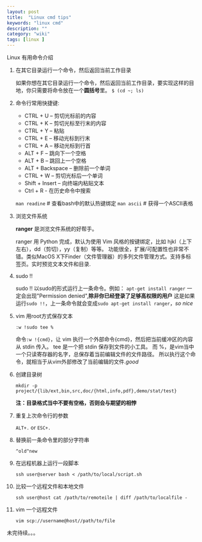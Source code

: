 ```yaml
---
layout: post
title:  "Linux cmd tips"
keywords: "linux cmd"
description: ""
category: "wiki" 
tags: [linux ]
---
```


Linux 有用命令介绍 

<!-- more -->

1. 在其它目录运行一个命令，然后返回当前工作目录

	如果你想在其它目录运行一个命令，然后返回当前工作目录，要实现这样的目地，你只需要将命令放在一个**圆括号**里。
	`$ (cd ~; ls)`

2. 命令行常用快捷键:
	* CTRL  + U					– 剪切光标前的内容
	* CTRL  + K 				– 剪切光标至行末的内容
	* CTRL  + Y 				– 粘贴
	* CTRL  + E 				– 移动光标到行末
	* CTRL  + A 				– 移动光标到行首
	* ALT   + F 				– 跳向下一个空格
	* ALT   + B 				– 跳回上一个空格
	* ALT   + Backspace			– 删除前一个单词
	* CTRL  + W					– 剪切光标后一个单词
	* Shift + Insert			– 向终端内粘贴文本
	* Ctrl  + R					- 在历史命令中搜索
	
	`man readine`				# 查看bash中的默认热键绑定
	`man ascii`					# 获得一个ASCII表格


3. 浏览文件系统

	**ranger** 是浏览文件系统的好帮手。

	ranger 用 Python 完成，默认为使用 Vim 风格的按键绑定，比如 hjkl（上下左右），dd（剪切），yy（复制）等等。
	功能很全，扩展/可配置性也非常不错。类似MacOS X下Finder（文件管理器）的多列文件管理方式。支持多标签页。实时预览文本文件和目录.

4. sudo !!

	sudo !! 以sudo的形式运行上一条命令。例如：
	`apt-get install ranger` 一定会出现"Permission denied",**除非你已经登录了足够高权限的用户**
	这是如果运行`sudo !!`，上一条命令就会变成`sudo apt-get install ranger`，*so nice*

5. vim 用root方式保存文本

	`:w !sudo tee %`

	命令`:w !{cmd}`，让 vim 执行一个外部命令{cmd}，然后把当前缓冲区的内容从 stdin 传入。
	tee 是一个把 stdin 保存到文件的小工具。
	而 %，是vim当中一个只读寄存器的名字，总保存着当前编辑文件的文件路径。
	所以执行这个命令，就相当于从vim外部修改了当前编辑的文件.*good*

6. 创建目录树

	`mkdir -p project/{lib/ext,bin,src,doc/{html,info,pdf},demo/stat/test}`

	**注：目录格式当中不要有空格，否则会与期望的相悖**

7. 重复上次命令行的参数

	`ALT+.` or `ESC+.`

8. 替换前一条命令里的部分字符串

	`^old^new`

9. 在远程机器上运行一段脚本

	`ssh user@server bash < /path/to/local/script.sh`

10. 比较一个远程文件和本地文件

	`ssh user@host cat /path/to/remoteile | diff /path/to/localfile -`

11. vim 一个远程文件

	`vim scp://username@host//path/to/file`
	


 未完待续。。。

